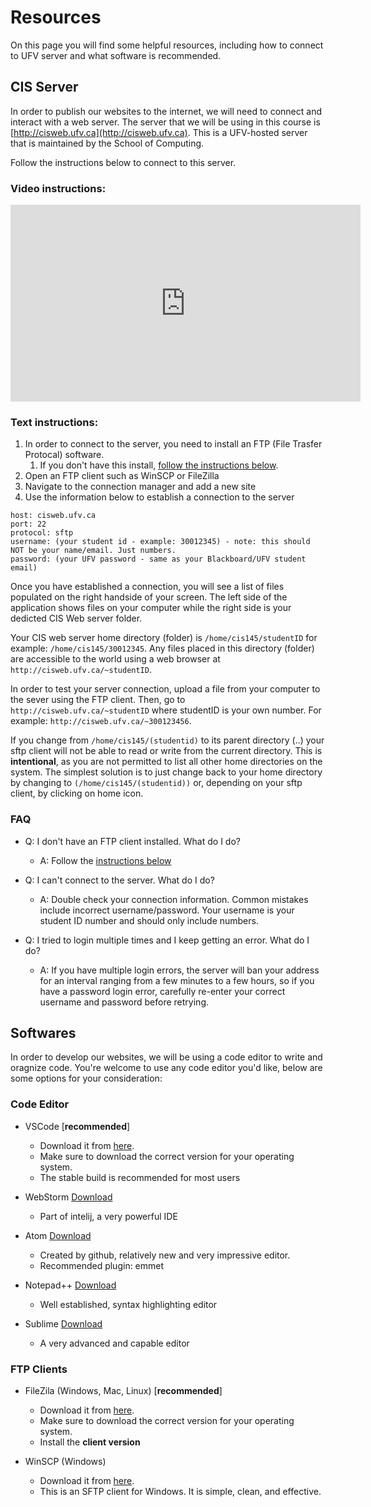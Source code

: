 # Resources

On this page you will find some helpful resources, including how to connect to UFV server and what software is recommended. 

## CIS Server

In order to publish our websites to the internet, we will need to connect and interact with a web server. The server that we will be using in this course is [http://cisweb.ufv.ca](http://cisweb.ufv.ca). This is a UFV-hosted server that is maintained by the School of Computing. 

Follow the instructions below to connect to this server.

### Video instructions:

<iframe width="560" height="315" src="https://www.youtube.com/embed/iDRhtLTXY9k?si=-Jli-HRuG56EtHgL" title="YouTube video player" frameborder="0" allow="accelerometer; autoplay; clipboard-write; encrypted-media; gyroscope; picture-in-picture; web-share" referrerpolicy="strict-origin-when-cross-origin" allowfullscreen></iframe>

### Text instructions:

1. In order to connect to the server, you need to install an FTP (File Trasfer Protocal) software. 
   1. If you don't have this install, [follow the instructions below](#ftp-clients).
2. Open an FTP client such as WinSCP or FileZilla 
3. Navigate to the connection manager and add a new site
4. Use the information below to establish a connection to the server

```
host: cisweb.ufv.ca
port: 22
protocol: sftp
username: (your student id - example: 30012345) - note: this should NOT be your name/email. Just numbers.
password: (your UFV password - same as your Blackboard/UFV student email)
```

Once you have established a connection, you will see a list of files populated on the right handside of your screen. The left side of the application shows files on your computer while the right side is your dedicted CIS Web server folder.

Your CIS web server home directory (folder) is `/home/cis145/studentID` for example: `/home/cis145/30012345`. Any files placed in this directory (folder) are accessible to the world using a web browser at `http://cisweb.ufv.ca/~studentID`.

In order to test your server connection, upload a file from your computer to the sever using the FTP client. Then, go to `http://cisweb.ufv.ca/~studentID` where studentID is your own number. For example: `http://cisweb.ufv.ca/~300123456`.

If you change from `/home/cis145/(studentid)` to its parent directory (..) your sftp client will not be able to read or write from the current directory. This is **intentional**, as you are not permitted to list all other home directories on the system. The simplest solution is to just change back to your home directory by changing to `(/home/cis145/(studentid))` or, depending on your sftp client, by clicking on home icon.

### FAQ

- Q: I don't have an FTP client installed. What do I do?
  - A: Follow the [instructions below](#ftp-clients)

- Q: I can't connect to the server. What do I do?
  - A: Double check your connection information. Common mistakes include incorrect username/password. Your username is your student ID number and should only include numbers.

- Q: I tried to login multiple times and I keep getting an error. What do I do?
  - A: If you have multiple login errors, the server will ban your address for an interval ranging from a few minutes to a few hours, so if you have a password login error, carefully re-enter your correct username and password before retrying. 


## Softwares

In order to develop our websites, we will be using a code editor to write and oragnize code. You're welcome to use any code editor you'd like, below are some options for your consideration:

### Code Editor

- VSCode [**recommended**]
    - Download it from [here](https://code.visualstudio.com/download).
    - Make sure to download the correct version for your operating system.
    - The stable build is recommended for most users

- WebStorm [Download](https://www.jetbrains.com/webstorm/download)
    - Part of intelij, a very powerful IDE

- Atom [Download](https://atom.io/)
    - Created by github, relatively new and very impressive editor.
    - Recommended plugin: emmet

- Notepad++ [Download](https://notepad-plus-plus.org)
    - Well established, syntax highlighting editor

- Sublime [Download](https://www.sublimetext.com/3)
    - A very advanced and capable editor

### FTP Clients

- FileZila (Windows, Mac, Linux) [**recommended**]
    - Download it from [here](https://filezilla-project.org/download.php?type=client).
    - Make sure to download the correct version for your operating system.
    - Install the **client version**

- WinSCP (Windows)
    - Download it from [here](https://winscp.net/eng/download.php).
    - This is an SFTP client for Windows. It is simple, clean, and effective.



